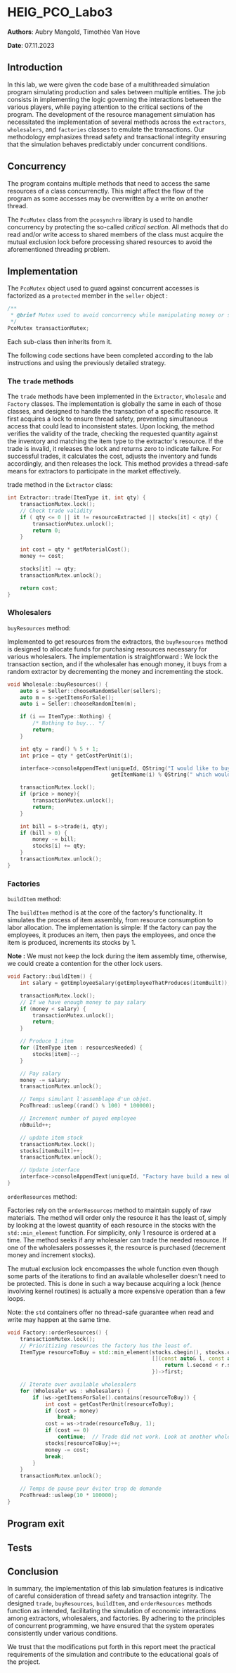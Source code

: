 # HEIG_PCO_Labo3

**Authors**: Aubry Mangold, Timothée Van Hove

**Date**: 07.11.2023

## Introduction

In this lab, we were given the code base of a multithreaded simulation program simulating production and sales between multiple entities. The job consists in implementing
the logic governing the interactions between the various  players, while paying attention to the critical sections of the program. The development of
the resource management simulation has necessitated the implementation of several methods across the `extractors`, `wholesalers`, and `factories` classes to
emulate the transactions. Our methodology emphasizes thread safety and transactional integrity ensuring that the simulation behaves predictably under concurrent conditions.

## Concurrency

The program contains multiple methods that need to access the same resources of a class concurrenctly. This might affect the flow of the program as some
accesses may be overwritten by a write on another thread.

The `PcoMutex` class from the `pcosynchro` library is used to handle concurrency by protecting the so-called _critical section_. All methods that do read 
and/or write access to shared members of the class must acquire the mutual exclusion lock before processing shared resources to avoid the aforementioned threading problem.

## Implementation

The `PcoMutex` object used to guard against concurrent accesses is factorized as a `protected` member in the `seller` object :

```c++
/**
 * @brief Mutex used to avoid concurrency while manipulating money or stock.
 */
PcoMutex transactionMutex;
```

Each sub-class then inherits from it.

The following code sections have been completed according to the lab instructions and using the previously detailed strategy.

### The `trade` methods

The `trade` methods have been implemented in the `Extractor`, `Wholesale` and `Factory` classes.
The implementation is globally the same in each of those classes, and designed to handle the transaction of a specific resource.
It first acquires a lock to ensure thread safety, preventing simultaneous access that could lead to inconsistent states.
Upon locking, the method verifies the validity of the trade, checking the requested quantity against the inventory and matching the item type to the extractor's resource. 
If the trade is invalid, it releases the lock and returns zero to indicate failure. For successful trades, it calculates the cost, adjusts the inventory and funds 
accordingly, and then releases the lock. This method provides a thread-safe means for extractors to participate in the market effectively.

trade method in the `Extractor` class:

```c++
int Extractor::trade(ItemType it, int qty) {
    transactionMutex.lock();
    // Check trade validity
    if ( qty <= 0 || it != resourceExtracted || stocks[it] < qty) {
        transactionMutex.unlock();
        return 0;
    }

    int cost = qty * getMaterialCost();
    money += cost;

    stocks[it] -= qty;
    transactionMutex.unlock();

    return cost;
}
```

### Wholesalers

`buyResources` method:

Implemented to get resources from the extractors, the `buyResources` method is designed to allocate funds for purchasing resources necessary for various wholesalers.
The implementation is straightforward : We lock the transaction section, and if the wholesaler has enough money, it buys from a random extractor by decrementing the money and incrementing the stock.


```c++
void Wholesale::buyResources() {
    auto s = Seller::chooseRandomSeller(sellers);
    auto m = s->getItemsForSale();
    auto i = Seller::chooseRandomItem(m);

    if (i == ItemType::Nothing) {
        /* Nothing to buy... */
        return;
    }

    int qty = rand() % 5 + 1;
    int price = qty * getCostPerUnit(i);

    interface->consoleAppendText(uniqueId, QString("I would like to buy %1 of ").arg(qty) %
                                 getItemName(i) % QString(" which would cost me %1").arg(price));

    transactionMutex.lock();
    if (price > money){
        transactionMutex.unlock();
        return;
    }

    int bill = s->trade(i, qty);
    if (bill > 0) {
        money -= bill;
        stocks[i] += qty;
    }
    transactionMutex.unlock();
}
```



### Factories

`buildItem` method:

The `buildItem` method is at the core of the factory's functionality. It simulates the process of item assembly, from resource consumption to labor allocation. 
The implementation is simple: If the factory can pay the employees, it produces an item, then pays the employees, and once the item is produced, increments its stocks by 1.

**Note :** We must not keep the lock during the item assembly time, otherwise, we could create a contention for the other lock users.



```c++
void Factory::buildItem() {
    int salary = getEmployeeSalary(getEmployeeThatProduces(itemBuilt));

    transactionMutex.lock();
    // If we have enough money to pay salary
    if (money < salary) {
        transactionMutex.unlock();
        return;
    }

    // Produce 1 item
    for (ItemType item : resourcesNeeded) {
        stocks[item]--;
    }

    // Pay salary
    money -= salary;
    transactionMutex.unlock();

    // Temps simulant l'assemblage d'un objet.
    PcoThread::usleep((rand() % 100) * 100000);

    // Increment number of payed employee
    nbBuild++;

    // update item stock
    transactionMutex.lock();
    stocks[itemBuilt]++;
    transactionMutex.unlock();

    // Update interface
    interface->consoleAppendText(uniqueId, "Factory have build a new object");
}
```



`orderResources` method:

Factories rely on the `orderResources` method to maintain supply of raw materials. The method will order only the resource it has the least of, simply by looking at the lowest
quantity of each resource in the stocks with the `std::min_element` function. For simplicity, only 1 resource is ordered at a time. The method seeks if any wholesaler can trade
the needed resource. If one of the wholesalers possesses it, the resource is purchased (decrement money and increment stocks).

The mutual exclusion lock encompasses the whole function even though some parts of the iterations to find an available wholeseller doesn't need to be protected.
This is done in such a way because acquiring a lock (hence involving kernel routines) is actually a more expensive operation than a few loops.

Note: the `std` containers offer no thread-safe guarantee when read and write may happen at the same time.

```c++
void Factory::orderResources() {
    transactionMutex.lock();
    // Prioritizing resources the factory has the least of.
    ItemType resourceToBuy = std::min_element(stocks.cbegin(), stocks.cend(),
                                              [](const auto& l, const auto& r) {
                                                  return l.second < r.second;
                                              })->first;

    // Iterate over available wholesalers
    for (Wholesale* ws : wholesalers) {
        if (ws->getItemsForSale().contains(resourceToBuy)) {
            int cost = getCostPerUnit(resourceToBuy);
            if (cost > money)
                break;
            cost = ws->trade(resourceToBuy, 1);
            if (cost == 0)
                continue;  // Trade did not work. Look at another wholeseller.
            stocks[resourceToBuy]++;
            money -= cost;
            break;
        }
    }
    transactionMutex.unlock();

    // Temps de pause pour éviter trop de demande
    PcoThread::usleep(10 * 100000);
}
```



## Program exit





## Tests





## Conclusion

In summary, the implementation of this lab simulation features is indicative of careful consideration of thread safety and transaction integrity.
The designed `trade`, `buyResources`, `buildItem`, and `orderResources` methods function as intended, facilitating the simulation of economic interactions
among extractors, wholesalers, and factories. By adhering to the principles of concurrent programming, we have ensured that the system operates consistently 
under various conditions.

We trust that the modifications put forth in this report meet the practical requirements of the simulation and contribute to the educational goals of the project.

